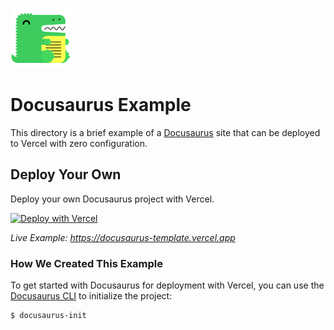 ![Docusaurus Logo](https://github.com/vercel/vercel/blob/main/packages/frameworks/logos/docusaurus.svg)

# Docusaurus Example

This directory is a brief example of a [Docusaurus](https://docusaurus.io/) site that can be deployed to Vercel with zero configuration.

## Deploy Your Own

Deploy your own Docusaurus project with Vercel.

[![Deploy with Vercel](https://vercel.com/button)](https://vercel.com/new/clone?repository-url=https://github.com/vercel/vercel/tree/main/examples/docusaurus&template=docusaurus)

_Live Example: https://docusaurus-template.vercel.app_

### How We Created This Example

To get started with Docusaurus for deployment with Vercel, you can use the [Docusaurus CLI](https://docusaurus.io/docs/en/installation) to initialize the project:

```shell
$ docusaurus-init
```
